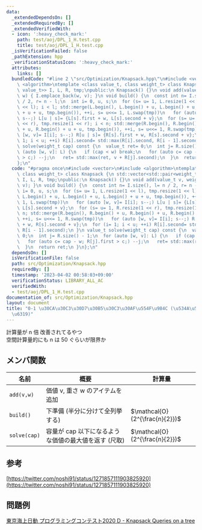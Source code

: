 ```yaml
---
data:
  _extendedDependsOn: []
  _extendedRequiredBy: []
  _extendedVerifiedWith:
  - icon: ':heavy_check_mark:'
    path: test/aoj/DPL_1_H.test.cpp
    title: test/aoj/DPL_1_H.test.cpp
  _isVerificationFailed: false
  _pathExtension: hpp
  _verificationStatusIcon: ':heavy_check_mark:'
  attributes:
    links: []
  bundledCode: "#line 2 \"src/Optimization/Knapsack.hpp\"\n#include <vector>\n#include\
    \ <algorithm>\ntemplate <class value_t, class weight_t> class Knapsack {\n std::vector<std::pair<weight_t,\
    \ value_t>> I, L, R, tmp;\npublic:\n Knapsack() {}\n void add(value_t v, weight_t\
    \ w) { I.emplace_back(w, v); }\n void build() {\n  const int n= I.size(), l= n\
    \ / 2, r= n - l;\n  int i= 0, u, s;\n  for (s= u= 1, L.resize(1 << l), tmp.resize(1\
    \ << l); i < l; std::merge(L.begin(), L.begin() + u, L.begin() + u, L.begin()\
    \ + u + u, tmp.begin()), ++i, s= u<<= 1, L.swap(tmp))\n   for (auto [w, v]= I[i];\
    \ s--;) L[u | s]= {L[s].first + w, L[s].second + v};\n  for (s= u= 1, R.resize(1\
    \ << r), tmp.resize(1 << r); i < n; std::merge(R.begin(), R.begin() + u, R.begin()\
    \ + u, R.begin() + u + u, tmp.begin()), ++i, s= u<<= 1, R.swap(tmp))\n   for (auto\
    \ [w, v]= I[i]; s--;) R[u | s]= {R[s].first + w, R[s].second + v};\n  for (i=\
    \ 1; i < u; ++i) R[i].second= std::max(R[i].second, R[i - 1].second);\n }\n value_t\
    \ solve(weight_t cap) const {\n  value_t ret= 0;\n  int j= R.size() - 1;\n  for\
    \ (auto [w, v]: L) {\n   if (cap < w) break;\n   for (auto c= cap - w; R[j].first\
    \ > c;) --j;\n   ret= std::max(ret, v + R[j].second);\n  }\n  return ret;\n }\n\
    };\n"
  code: "#pragma once\n#include <vector>\n#include <algorithm>\ntemplate <class value_t,\
    \ class weight_t> class Knapsack {\n std::vector<std::pair<weight_t, value_t>>\
    \ I, L, R, tmp;\npublic:\n Knapsack() {}\n void add(value_t v, weight_t w) { I.emplace_back(w,\
    \ v); }\n void build() {\n  const int n= I.size(), l= n / 2, r= n - l;\n  int\
    \ i= 0, u, s;\n  for (s= u= 1, L.resize(1 << l), tmp.resize(1 << l); i < l; std::merge(L.begin(),\
    \ L.begin() + u, L.begin() + u, L.begin() + u + u, tmp.begin()), ++i, s= u<<=\
    \ 1, L.swap(tmp))\n   for (auto [w, v]= I[i]; s--;) L[u | s]= {L[s].first + w,\
    \ L[s].second + v};\n  for (s= u= 1, R.resize(1 << r), tmp.resize(1 << r); i <\
    \ n; std::merge(R.begin(), R.begin() + u, R.begin() + u, R.begin() + u + u, tmp.begin()),\
    \ ++i, s= u<<= 1, R.swap(tmp))\n   for (auto [w, v]= I[i]; s--;) R[u | s]= {R[s].first\
    \ + w, R[s].second + v};\n  for (i= 1; i < u; ++i) R[i].second= std::max(R[i].second,\
    \ R[i - 1].second);\n }\n value_t solve(weight_t cap) const {\n  value_t ret=\
    \ 0;\n  int j= R.size() - 1;\n  for (auto [w, v]: L) {\n   if (cap < w) break;\n\
    \   for (auto c= cap - w; R[j].first > c;) --j;\n   ret= std::max(ret, v + R[j].second);\n\
    \  }\n  return ret;\n }\n};\n"
  dependsOn: []
  isVerificationFile: false
  path: src/Optimization/Knapsack.hpp
  requiredBy: []
  timestamp: '2023-04-02 00:58:03+09:00'
  verificationStatus: LIBRARY_ALL_AC
  verifiedWith:
  - test/aoj/DPL_1_H.test.cpp
documentation_of: src/Optimization/Knapsack.hpp
layout: document
title: "0-1 \u30CA\u30C3\u30D7\u30B5\u30C3\u30AF\u554F\u984C (\u534A\u5206\u5168\u5217\
  \u6319)"
---
```

計算量が n 倍 改善されてるやつ \
空間計算量的にも n は 50 ぐらいが限界か
## メンバ関数

| 名前         | 概要                                                 | 計算量                         |
| ------------ | ---------------------------------------------------- | ------------------------------ |
| `add(v,w)`   | 価値 v, 重さ w のアイテムを追加                      |                                |
| `build()`    | 下準備 (半分に分けて全列挙する)                      | $\mathcal{O}(2^{\frac{n}{2}})$ |
| `solve(cap)` | 容量が cap 以下になるような価値の最大値を返す (尺取) | $\mathcal{O}(2^{\frac{n}{2}})$ |
## 参考
[https://twitter.com/noshi91/status/1271857111903825920](https://twitter.com/noshi91/status/1271857111903825920) 
## 問題例
[東京海上日動 プログラミングコンテスト2020 D - Knapsack Queries on a tree](https://atcoder.jp/contests/tokiomarine2020/tasks/tokiomarine2020_d)